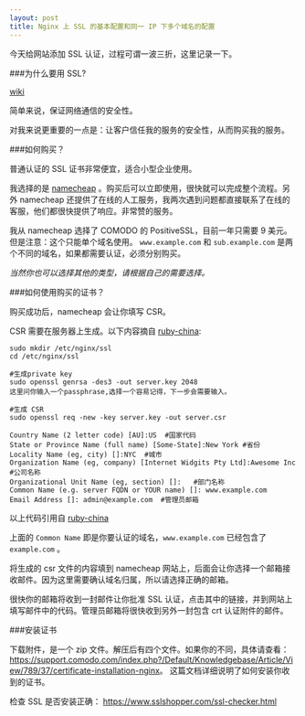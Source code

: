 ```yaml
---
layout: post
title: Nginx 上 SSL 的基本配置和同一 IP 下多个域名的配置
---
```


今天给网站添加 SSL 认证，过程可谓一波三折，这里记录一下。

###为什么要用 SSL?

[wiki](https://en.wikipedia.org/wiki/Transport_Layer_Security)

简单来说，保证网络通信的安全性。

对我来说更重要的一点是：让客户信任我的服务的安全性，从而购买我的服务。

###如何购买？

普通认证的 SSL 证书非常便宜，适合小型企业使用。

我选择的是 [namecheap](https://www.namecheap.com/security/ssl-certificates.aspx) 。购买后可以立即使用，很快就可以完成整个流程。另外 namecheap 还提供了在线的人工服务，我两次遇到问题都直接联系了在线的客服，他们都很快提供了响应。非常赞的服务。

我从 namecheap 选择了 COMODO 的 PositiveSSL，目前一年只需要 9 美元。但是注意：这个只能单个域名使用。 `www.example.com` 和 `sub.example.com` 是两个不同的域名，如果都需要认证，必须分别购买。

*当然你也可以选择其他的类型，请根据自己的需要选择。*

###如何使用购买的证书？

购买成功后，namecheap 会让你填写 CSR。

CSR 需要在服务器上生成。以下内容摘自 [ruby-china](https://ruby-china.org/topics/9373):

	sudo mkdir /etc/nginx/ssl
	cd /etc/nginx/ssl

	#生成private key
	sudo openssl genrsa -des3 -out server.key 2048
	这里问你输入一个passphrase,选择一个容易记得，下一步会需要输入。

	#生成 CSR
	sudo openssl req -new -key server.key -out server.csr

	Country Name (2 letter code) [AU]:US  #国家代码
	State or Province Name (full name) [Some-State]:New York #省份
	Locality Name (eg, city) []:NYC  #城市
	Organization Name (eg, company) [Internet Widgits Pty Ltd]:Awesome Inc #公司名称
	Organizational Unit Name (eg, section) []:   #部门名称
	Common Name (e.g. server FQDN or YOUR name) []: www.example.com                  
	Email Address []: admin@example.com  #管理员邮箱

以上代码引用自 [ruby-china](https://ruby-china.org/topics/9373)

上面的 `Common Name` 即是你要认证的域名，`www.example.com` 已经包含了 `example.com` 。

将生成的 csr 文件的内容填到 namecheap 网站上，后面会让你选择一个邮箱接收邮件。因为这里需要确认域名归属，所以请选择正确的邮箱。

很快你的邮箱将收到一封邮件让你批准 SSL 认证，点击其中的链接，并到网站上填写邮件中的代码。管理员邮箱将很快收到另外一封包含 crt 认证附件的邮件。

###安装证书

下载附件，是一个 zip 文件。解压后有四个文件。如果你的不同，具体请查看：<https://support.comodo.com/index.php?/Default/Knowledgebase/Article/View/789/37/certificate-installation-nginx>。 这篇文档详细说明了如何安装你收到的证书。

检查 SSL 是否安装正确： <https://www.sslshopper.com/ssl-checker.html>
